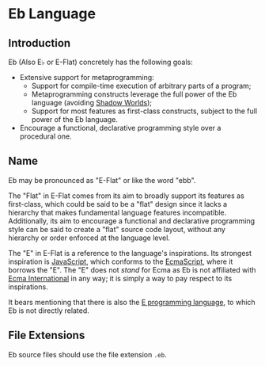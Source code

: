 # Eb Language


## Introduction

Eb (Also E&#9837; or E-Flat) concretely has the following goals:

* Extensive support for metaprogramming:
  * Support for compile-time execution of arbitrary parts of a program;
  * Metaprogramming constructs leverage the full power of the Eb language (avoiding [Shadow Worlds]);
  * Support for most features as first-class constructs, subject to the full power of the Eb language.
* Encourage a functional, declarative programming style over a procedural one.


## Name

Eb may be pronounced as "E-Flat" or like the word "ebb".

The "Flat" in E-Flat comes from its aim to broadly support its features as first-class, which could be said to be a "flat" design since it lacks a hierarchy that makes fundamental language features incompatible. Additionally, its aim to encourage a functional and declarative programming style can be said to create a "flat" source code layout, without any hierarchy or order enforced at the language level.

The "E" in E-Flat is a reference to the language's inspirations. Its strongest inspiration is [JavaScript], which conforms to the [EcmaScript], where it borrows the "E". The "E" does not *stand* for Ecma as Eb is not affiliated with [Ecma International] in any way; it is simply a way to pay respect to its inspirations.

It bears mentioning that there is also the [E programming language][E], to which Eb is not directly related.


## File Extensions

Eb source files should use the file extension `.eb`.

<!-- Internal Links -->
[Shadow Worlds]: Concepts/ShadowWorlds.md

<!-- External Links -->
[E]: https://en.wikipedia.org/wiki/E_(programming_language)
[Ecma International]: https://en.wikipedia.org/wiki/Ecma_International
[EcmaScript]: https://en.wikipedia.org/wiki/ECMAScript
[JavaScript]: https://en.wikipedia.org/wiki/JavaScript
